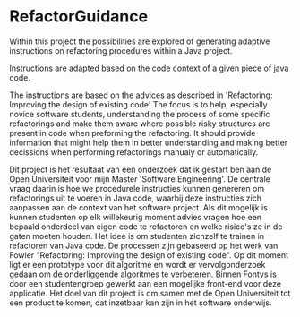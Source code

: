 # RefactorGuidance
Within this project the possibilities are explored of generating adaptive instructions on refactoring procedures within a Java project.

Instructions are adapted based on the code context of a given piece of java code. 

The instructions are based on the advices as described in 'Refactoring: Improving the design of existing code'
The focus  is to help, especially novice software students, understanding the process of some specific refactorings and make them aware where possible risky structures are present in code when preforming the refactoring. It should provide information that might help them in better understanding and making better decissions when performing refactorings manualy or automatically.

Dit project is het resultaat van een onderzoek dat ik gestart ben aan de Open Universiteit voor mijn Master 'Software Engineering'. De centrale vraag daarin is hoe we procedurele instructies kunnen genereren om refactorings uit te voeren in Java code, waarbij deze instructies zich aanpassen aan de context van het software project. Als dit mogelijk is kunnen studenten op elk willekeurig moment advies vragen hoe een bepaald onderdeel van eigen code te refactoren en welke risico's ze in de gaten moeten houden. Het idee is om studenten zichzelf te trainen in refactoren van Java code. De processen zijn gebaseerd op het werk van Fowler "Refactoring: Improving the design of existing code". Op dit moment ligt er een prototype voor dit algoritme en wordt er vervolgonderzoek gedaan om de onderliggende algoritmes te verbeteren. Binnen Fontys is door een studentengroep gewerkt aan een mogelijke front-end voor deze applicatie. Het doel van dit project is om samen met de Open Universiteit tot een product te komen, dat inzetbaar kan zijn in het software onderwijs. 
